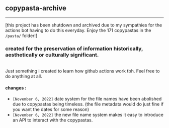 ## copypasta-archive

---

[this project has been shutdown and archived due to my sympathies for the actions bot having to do this everyday. Enjoy the 171 copypastas in the `/pasta/` folder!]

### created for the preservation of information historically, aesthetically or culturally significant.

<br>
Just something i created to learn how github actions work tbh. Feel free to do anything at all.
<br>

#### changes : 
+ `[November 6, 2022]` date system for the file names have been abolished due to copypastas being timeless. (the file metadata would do just fine if you want the dates for some reason)
+ `[November 6, 2022]` the new file name system makes it easy to introduce an API to interact with the copypastas. 


